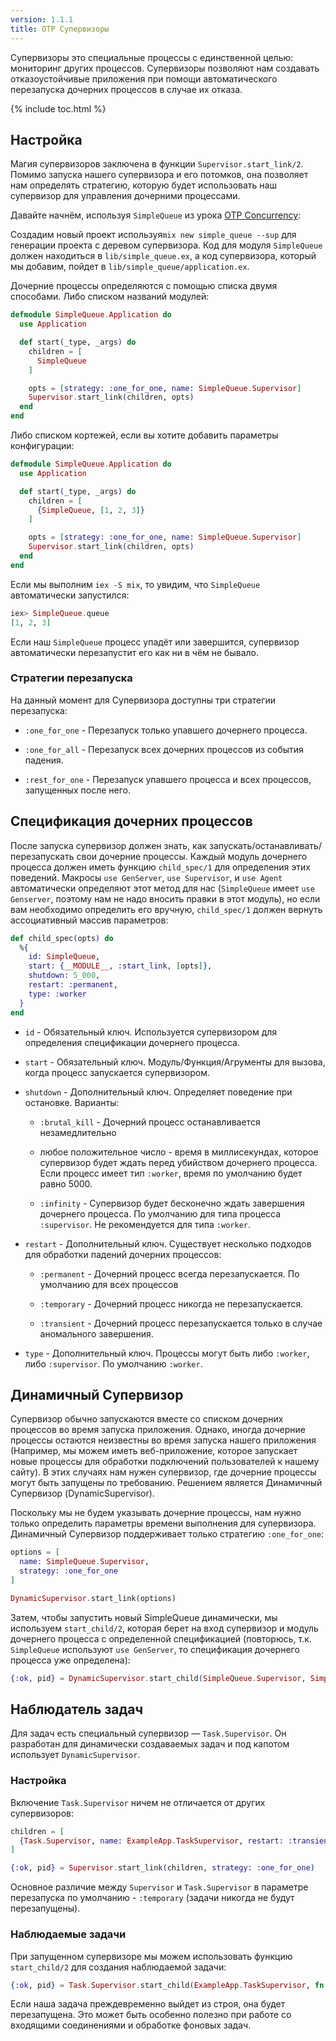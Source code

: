 ```yaml
---
version: 1.1.1
title: OTP Супервизоры
---
```


Супервизоры это специальные процессы с единственной целью: мониторинг других процессов. Супервизоры позволяют нам создавать отказоустойчивые приложения при помощи автоматического перезапуска дочерних процессов в случае их отказа.

{% include toc.html %}

## Настройка

Магия супервизоров заключена в функции `Supervisor.start_link/2`.  Помимо запуска нашего супервизора и его потомков, она позволяет нам определять стратегию, которую будет использовать наш супервизор для управления дочерними процессами.

Давайте начнём, используя `SimpleQueue` из урока [OTP Concurrency](../../advanced/otp-concurrency):

Создадим новый проект используя`mix new simple_queue --sup` для генерации проекта с деревом супервизора. Код для модуля `SimpleQueue` должен находиться в `lib/simple_queue.ex`, а код супервизора, который мы добавим, пойдет в `lib/simple_queue/application.ex`.

Дочерние процессы определяются с помощью списка двумя способами. Либо списком названий модулей:

```elixir
defmodule SimpleQueue.Application do
  use Application

  def start(_type, _args) do
    children = [
      SimpleQueue
    ]

    opts = [strategy: :one_for_one, name: SimpleQueue.Supervisor]
    Supervisor.start_link(children, opts)
  end
end
```

Либо списком кортежей, если вы хотите добавить параметры конфигурации:

```elixir
defmodule SimpleQueue.Application do
  use Application

  def start(_type, _args) do
    children = [
      {SimpleQueue, [1, 2, 3]}
    ]

    opts = [strategy: :one_for_one, name: SimpleQueue.Supervisor]
    Supervisor.start_link(children, opts)
  end
end
```

Если мы выполним `iex -S mix`, то увидим, что `SimpleQueue` автоматически запустился:

```elixir
iex> SimpleQueue.queue
[1, 2, 3]
```

Если наш `SimpleQueue` процесс упадёт или завершится, супервизор автоматически перезапустит его как ни в чём не бывало.

### Стратегии перезапуска

На данный момент для Супервизора доступны три стратегии перезапуска:

+ `:one_for_one` - Перезапуск только упавшего дочернего процесса.

+ `:one_for_all` - Перезапуск всех дочерних процессов из события падения.

+ `:rest_for_one` - Перезапуск упавшего процесса и всех процессов, запущенных после него.

## Спецификация дочерних процессов

После запуска супервизор должен знать, как запускать/останавливать/перезапускать свои дочерние процессы. Каждый модуль дочернего процесса должен иметь функцию `child_spec/1` для определения этих поведений. Макросы `use GenServer`, `use Supervisor`, и `use Agent` автоматически определяют этот метод для нас (`SimpleQueue` имеет `use Genserver`, поэтому нам не надо вносить правки в этот модуль), но если вам необходимо определить его вручную, `child_spec/1` должен вернуть ассоциативный массив параметров:

```elixir
def child_spec(opts) do
  %{
    id: SimpleQueue,
    start: {__MODULE__, :start_link, [opts]},
    shutdown: 5_000,
    restart: :permanent,
    type: :worker
  }
end
```

+ `id` - Обязательный ключ.
Используется супервизором для определения спецификации дочернего процесса.

+ `start` - Обязательный ключ.
Модуль/Функция/Агрументы для вызова, когда процесс запускается супервизором.

+ `shutdown` - Дополнительный ключ.
Определяет поведение при остановке.
Варианты:

  + `:brutal_kill` - Дочерний процесс останавливается незамедлительно

  + любое положительное число - время в миллисекундах, которое супервизор будет ждать перед убийством дочернего процесса.
Если процесс имеет тип `:worker`, время по умолчанию будет равно 5000.

  + `:infinity` - Супервизор будет бесконечно ждать завершения дочернего процесса.
По умолчанию для типа процесса `:supervisor`.
Не рекомендуется для типа `:worker`.

+ `restart` - Дополнительный ключ.
Существует несколько подходов для обработки падений дочерних процессов:

  + `:permanent` - Дочерний процесс всегда перезапускается.
По умолчанию для всех процессов

  + `:temporary` - Дочерний процесс никогда не перезапускается.

  + `:transient` - Дочерний процесс перезапускается только в случае аномального завершения.

+ `type` - Дополнительный ключ.
Процессы могут быть либо `:worker`, либо `:supervisor`.
По умолчанию `:worker`.

## Динамичный Супервизор

Супервизор обычно запускаются вместе со списком дочерних процессов во время запуска приложения. Однако, иногда дочерние процессы остаются неизвестны во время запуска нашего приложения (Например, мы можем иметь веб-приложение, которое запускает новые процессы для обработки подключений пользователей к нашему сайту).
В этих случаях нам нужен супервизор, где дочерние процессы могут быть запущены по требованию.
Решением является Динамичный Супервизор (DynamicSupervisor).

Поскольку мы не будем указывать дочерние процессы, нам нужно только определить параметры времени выполнения для супервизора.
Динамичный Супервизор поддерживает только стратегию `:one_for_one`:

```elixir
options = [
  name: SimpleQueue.Supervisor,
  strategy: :one_for_one
]

DynamicSupervisor.start_link(options)
```

Затем, чтобы запустить новый SimpleQueue динамически, мы используем `start_child/2`, которая берет на вход супервизор и модуль дочернего процесса с определенной спецификацией (повторюсь, т.к. `SimpleQueue` используют `use GenServer`, то спецификация дочернего процесса уже определена):

```elixir
{:ok, pid} = DynamicSupervisor.start_child(SimpleQueue.Supervisor, SimpleQueue)
```

## Наблюдатель задач

Для задач есть специальный супервизор &mdash; `Task.Supervisor`.  Он разработан для динамически создаваемых задач и под капотом использует `DynamicSupervisor`.

### Настройка

Включение `Task.Supervisor` ничем не отличается от других супервизоров:

```elixir
children = [
  {Task.Supervisor, name: ExampleApp.TaskSupervisor, restart: :transient}
]

{:ok, pid} = Supervisor.start_link(children, strategy: :one_for_one)
```

Основное различие между `Supervisor` и `Task.Supervisor` в параметре перезапуска по умолчанию - `:temporary` (задачи никогда не будут перезапущены).

### Наблюдаемые задачи

При запущенном супервизоре мы можем использовать функцию `start_child/2` для создания наблюдаемой задачи:

```elixir
{:ok, pid} = Task.Supervisor.start_child(ExampleApp.TaskSupervisor, fn -> background_work end)
```

Если наша задача преждевременно выйдет из строя, она будет перезапущена.  Это может быть особенно полезно при работе со входящими соединениями и обработке фоновых задач.
